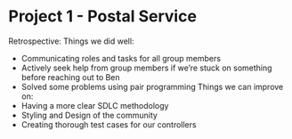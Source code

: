 # Project 1 - Postal Service

Retrospective:
Things we did well:
 - Communicating roles and tasks for all group members
 - Actively seek help from group members if we’re stuck on something before reaching out to Ben
 - Solved some problems using pair programming
Things we can improve on:
 - Having a more clear SDLC methodology
 - Styling and Design of the community
 - Creating thorough test cases for our controllers
